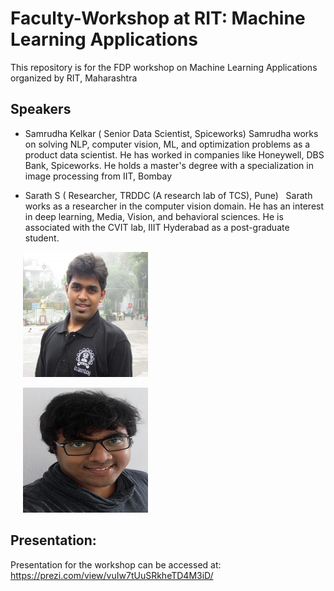 # Faculty-Workshop at RIT: Machine Learning Applications
This repository is for the FDP workshop on Machine Learning Applications organized by RIT, Maharashtra 


## Speakers
- Samrudha Kelkar ( Senior Data Scientist, Spiceworks) 
Samrudha works on solving NLP, computer vision, ML, and optimization problems as a product data scientist. He has worked in companies like Honeywell, DBS Bank, Spiceworks. He holds a master's degree with a specialization in image processing from IIT, Bombay  

- Sarath S ( Researcher, TRDDC (A research lab of TCS), Pune) 
  Sarath works as a researcher in the computer vision domain. He has an interest in deep learning, Media, Vision, and behavioral sciences. He is associated with the CVIT lab, IIIT Hyderabad as a post-graduate student.

<img src="samrudha.jpg"
     height="200px"
      width="200px"
     style=" margin-left: 20px;; margin-right: 20px;" />

<img src="sarath.jpg"
     height="200px"
     width="200px"
     style=" margin-left: 20px;; margin-right: 20px;" /> 
## Presentation:
Presentation for the workshop can be accessed at: https://prezi.com/view/vuIw7tUuSRkheTD4M3iD/
